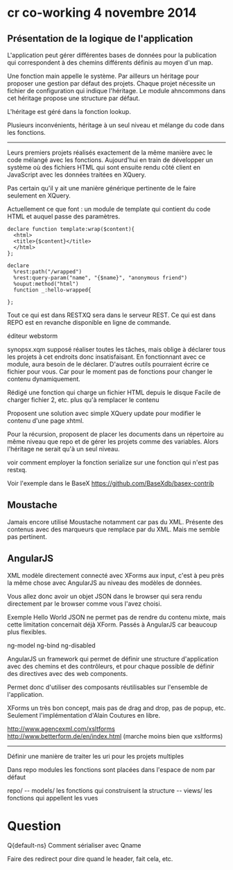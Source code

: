 # cr co-working 4 novembre 2014

## Présentation de la logique de l'application

L'application peut gérer différentes bases de données pour la publication qui correspondent à des chemins différents définis au moyen d'un map.

Une fonction main appelle le système. Par ailleurs un héritage pour proposer une gestion par défaut des projets. Chaque projet nécessite un fichier de configuration qui indique l'héritage.
Le module ahncommons dans cet héritage propose une structure par défaut.
<configuration>
  <!-- héritage -->
  <!-- nom du module à employer -->
</configuration>

L'héritage est géré dans la fonction lookup.

Plusieurs inconvénients, héritage à un seul niveau et mélange du code dans les fonctions.

---

Leurs premiers projets réalisés exactement de la même manière avec le code mélangé avec les fonctions.
Aujourd'hui en train de développer un système où des fichiers HTML qui sont ensuite rendu côté client en JavaScript avec les données traitées en XQuery.

Pas certain qu'il y ait une manière générique pertinente de le faire seulement en XQuery.

Actuellement ce que font :
un module de template qui contient du code HTML et auquel passe des paramètres.


```xquery
declare function template:wrap($content){
  <html>
  <title>{$content}</title>
  </html>
};

declare
  %rest:path("/wrapped")
  %rest:query-param("name", "{$name}", "anonymous friend")
  %ouput:method("html")
  function _:hello-wrapped{

};
```

Tout ce qui est dans RESTXQ sera dans le serveur REST. Ce qui est dans REPO est en revanche disponible en ligne de commande.

éditeur webstorm

synopsx.xqm supposé réaliser toutes les tâches, mais oblige à déclarer tous les projets à cet endroits donc insatisfaisant.
En fonctionnant avec ce module, aura besoin de le déclarer. D'autres outils pourraient écrire ce fichier pour vous. Car pour le moment pas de fonctions pour changer le contenu dynamiquement.

Rédigé une fonction qui charge un fichier HTML depuis le disque
Facile de charger fichier 2, etc. plus qu'à remplacer le contenu


Proposent une solution avec simple XQuery update pour modifier le contenu d'une page xhtml.

Pour la récursion, proposent de placer les documents dans un répertoire au même niveau que repo et de gérer les projets comme des variables. Alors l'héritage ne serait qu'à un seul niveau.

voir comment employer la fonction serialize sur une fonction qui n'est pas restxq.

Voir l'exemple dans le BaseX https://github.com/BaseXdb/basex-contrib


## Moustache

Jamais encore utilisé Moustache notamment car pas du XML. Présente des contenus avec des marqueurs que remplace par du XML. Mais me semble pas pertinent.


## AngularJS

XML modèle directement connecté avec XForms aux input, c'est à peu près la même chose avec AngularJS au niveau des modèles de données.

Vous allez donc avoir un objet JSON dans le browser qui sera rendu directement par le browser comme vous l'avez choisi.

Exemple Hello World
JSON ne permet pas de rendre du contenu mixte, mais cette limitation concernait déjà XForm. Passés à AngularJS car beaucoup plus flexibles.

ng-model
ng-bind
ng-disabled

AngularJS un framework qui permet de définir une structure d'application avec des chemins et des contrôleurs, et pour chaque possible de définir des directives avec des web components.

Permet donc d'utiliser des composants réutilisables sur l'ensemble de l'application.

XForms un très bon concept, mais pas de drag and drop, pas de popup, etc. Seulement l'implémentation d'Alain Coutures en libre.

http://www.agencexml.com/xsltforms
http://www.betterform.de/en/index.html (marche moins bien que xsltforms)

----

Définir une manière de traiter les uri pour les projets multiples


Dans repo modules les fonctions sont placées dans l'espace de nom par défaut

repo/
-- models/ les fonctions qui construisent la structure
-- views/ les fonctions qui appellent les vues


# Question

Q{default-ns}
Comment sérialiser avec Qname

Faire des redirect pour dire quand le header, fait cela, etc.
